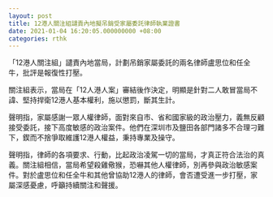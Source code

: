 ```yaml
---
layout: post
title: 12港人關注組譴責內地擬吊銷受家屬委託律師執業證書
date: 2021-01-04 16:20:05.000000000 +08:00
categories: rthk
---
```


「12港人關注組」譴責內地當局，計劃吊銷家屬委託的兩名律師盧思位和任全牛，批評是報復性打壓。

關注組表示，當局在「12人港人案」審結後作決定，明顯是針對二人敢冒當局不諱、堅持捍衛12港人基本權利，施以懲罰，斷其生計。

聲明指，家屬感謝一眾人權律師，面對來自市、省和國家級的政治壓力，義無反顧接受委託，接下高度敏感的政治案件。他們在深圳市及鹽田各部門諸多不合理刁難下，鍥而不捨爭取維護12港人權益，秉持專業及操守。

聲明指，律師的各項要求、行動，比起政治凌駕一切的當局，才真正符合法治的真義。關注組相信，當局希望殺雞儆猴，恐嚇其他人權律師，別再參與政治敏感案件。對於盧思位和任全牛和其他曾協助12港人的律師，會否遭受進一步打壓，家屬深感憂慮，呼籲持續關注和聲援。
